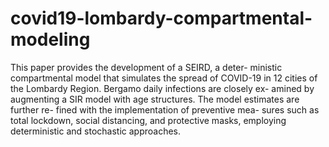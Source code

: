 # covid19-lombardy-compartmental-modeling
This paper provides the development of a SEIRD, a deter- ministic compartmental model that simulates the spread of COVID-19 in 12 cities of the Lombardy Region. Bergamo daily infections are closely ex- amined by augmenting a SIR model with age structures. The model estimates are further re- fined with the implementation of preventive mea- sures such as total lockdown, social distancing, and protective masks, employing deterministic and stochastic approaches.
